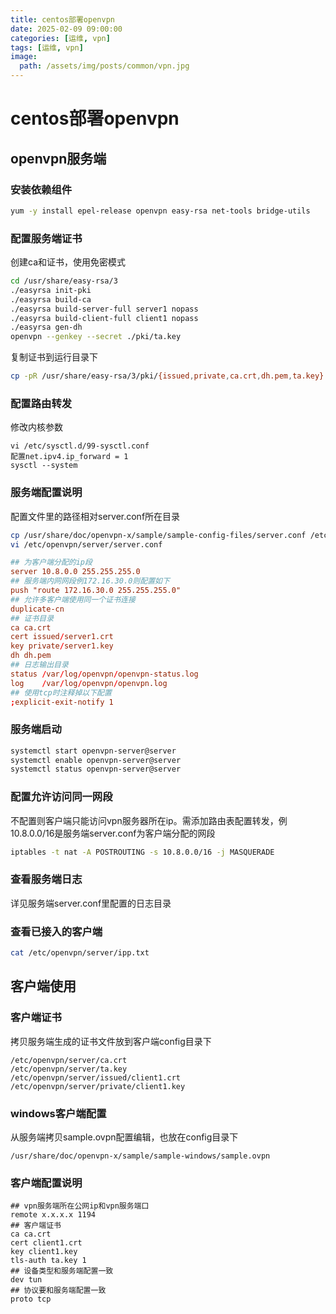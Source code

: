 ```yaml
---
title: centos部署openvpn
date: 2025-02-09 09:00:00
categories: [运维, vpn]
tags: [运维, vpn]
image:
  path: /assets/img/posts/common/vpn.jpg
---
```


# centos部署openvpn
## openvpn服务端
### 安装依赖组件
```sh
yum -y install epel-release openvpn easy-rsa net-tools bridge-utils
```
### 配置服务端证书
创建ca和证书，使用免密模式
```sh
cd /usr/share/easy-rsa/3
./easyrsa init-pki
./easyrsa build-ca
./easyrsa build-server-full server1 nopass
./easyrsa build-client-full client1 nopass
./easyrsa gen-dh
openvpn --genkey --secret ./pki/ta.key
```
复制证书到运行目录下
```sh
cp -pR /usr/share/easy-rsa/3/pki/{issued,private,ca.crt,dh.pem,ta.key} /etc/openvpn/server/
```
### 配置路由转发
修改内核参数
```
vi /etc/sysctl.d/99-sysctl.conf
配置net.ipv4.ip_forward = 1
sysctl --system 
```
### 服务端配置说明
配置文件里的路径相对server.conf所在目录
```sh
cp /usr/share/doc/openvpn-x/sample/sample-config-files/server.conf /etc/openvpn/server/
vi /etc/openvpn/server/server.conf
```
```conf
## 为客户端分配的ip段
server 10.8.0.0 255.255.255.0
## 服务端内网网段例172.16.30.0则配置如下
push "route 172.16.30.0 255.255.255.0"
## 允许多客户端使用同一个证书连接
duplicate-cn
## 证书目录
ca ca.crt
cert issued/server1.crt
key private/server1.key
dh dh.pem
## 日志输出目录
status /var/log/openvpn/openvpn-status.log
log    /var/log/openvpn/openvpn.log
## 使用tcp时注释掉以下配置
;explicit-exit-notify 1
```
### 服务端启动
```sh
systemctl start openvpn-server@server
systemctl enable openvpn-server@server
systemctl status openvpn-server@server
```
### 配置允许访问同一网段
不配置则客户端只能访问vpn服务器所在ip。需添加路由表配置转发，例10.8.0.0/16是服务端server.conf为客户端分配的网段
```sh
iptables -t nat -A POSTROUTING -s 10.8.0.0/16 -j MASQUERADE
```

### 查看服务端日志
详见服务端server.conf里配置的日志目录

### 查看已接入的客户端
```sh
cat /etc/openvpn/server/ipp.txt
```

## 客户端使用
### 客户端证书
拷贝服务端生成的证书文件放到客户端config目录下
```
/etc/openvpn/server/ca.crt
/etc/openvpn/server/ta.key
/etc/openvpn/server/issued/client1.crt
/etc/openvpn/server/private/client1.key  
```
### windows客户端配置
从服务端拷贝sample.ovpn配置编辑，也放在config目录下
```
/usr/share/doc/openvpn-x/sample/sample-windows/sample.ovpn
```

### 客户端配置说明
```
## vpn服务端所在公网ip和vpn服务端口
remote x.x.x.x 1194
## 客户端证书
ca ca.crt
cert client1.crt
key client1.key 
tls-auth ta.key 1
## 设备类型和服务端配置一致
dev tun
## 协议要和服务端配置一致
proto tcp
```
